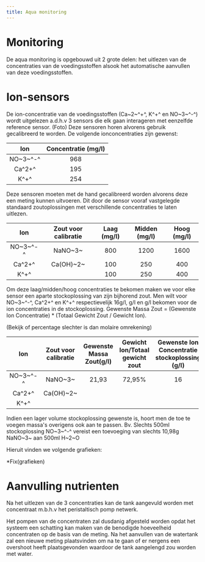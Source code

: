 ```yaml
---
title: Aqua monitoring
---
```

# Monitoring
De aqua monitoring is opgebouwd uit 2 grote delen: het uitlezen van de concentraties van de voedingsstoffen alsook het automatische aanvullen van deze voedingsstoffen.


# Ion-sensors

De ion-concentratie van de voedingsstoffen (Ca~2~^+^, K^+^ en NO~3~^-^) wordt uitgelezen a.d.h.v 3 sensors die elk gaan interageren met eenzelfde reference sensor. 
(Foto)
Deze sensoren horen alvorens gebruik gecalibreerd te worden. De volgende ionconcentraties zijn gewenst:

| Ion        |Concentratie (mg/l)| 
|:----------:|:----------:       |
| NO~3~^-^   | 968               |
| Ca^2+^     | 195               |
| K^+^       | 254               |

Deze sensoren moeten met de hand gecalibreerd worden alvorens deze een meting kunnen uitvoeren.
Dit door de sensor vooraf vastgelegde standaard zoutoplossingen met verschillende concentraties te laten uitlezen. 
    
| Ion        |Zout voor calibratie| Laag (mg/l)| Midden (mg/l)| Hoog (mg/l)|
|:----------:|:------------------:|:----------:|:------------:|:----------:|
| NO~3~^-^   | NaNO~3~            |     800    |     1200     |     1600   |
| Ca^2+^     | Ca(OH)~2~          |     100    |     250      |     400    | 
| K^+^       |                    |     100    |     250      |     400    |

Om deze laag/midden/hoog concentraties te bekomen maken we voor elke sensor een aparte stockoplossing van zijn bijhorend zout.
Men wilt voor NO~3~^-^, Ca^2+^ en K^+^ respectievelijk 16g/l, g/l en g/l bekomen voor de ion concentraties in de stockoplossing.
Gewenste Massa Zout =  (Gewenste Ion Concentratie) * (Totaal Gewicht Zout / Gewicht Ion).



(Bekijk of percentage slechter is dan molaire omrekening)

| Ion     |Zout voor calibratie| Gewenste Massa Zout(g/l)| Gewicht Ion/Totaal gewicht zout | Gewenste Ion Concentratie stockoplossing (g/l) |
|:-------:|:------------------:|:-----------------------:|:-----------------------:|:----------------------------------------------:|
| NO~3~^-^| NaNO~3~            |     21,93               |     72,95%              |  16                                            | 
| Ca^2+^  | Ca(OH)~2~          |                         |         |    |
| K^+^    |                    |                         |           |    |

Indien een lager volume stockoplossing gewenste is, hoort men de toe te voegen massa's overigens ook aan te passen.
Bv. Slechts 500ml stockoplossing NO~3~^-^ vereist een toevoeging van slechts 10,98g NaNO~3~ aan 500ml H~2~O



Hieruit vinden we volgende grafieken:

*Fix(grafieken)





# Aanvulling nutrienten

Na het uitlezen van de 3 concentraties kan de tank aangevuld worden met concentraat m.b.h.v het peristaltisch pomp netwerk. 

Het pompen van de concentraten zal dusdanig afgesteld worden opdat het systeem een schatting kan maken van de benodigde hoeveelheid concentraten op de basis van de meting. 
Na het aanvullen van de watertank zal een nieuwe meting plaatsvinden om na te gaan of er nergens een overshoot heeft plaatsgevonden waardoor de tank aangelengd zou worden met water.